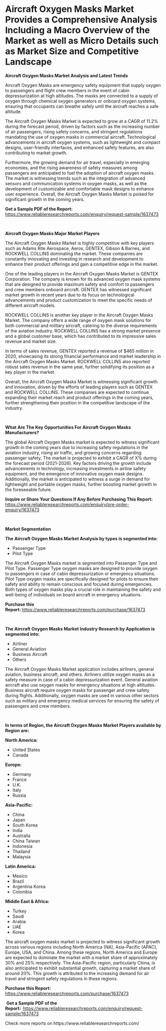 <p><h1>Aircraft Oxygen Masks Market Provides a Comprehensive Analysis Including a Macro Overview of the Market as well as Micro Details such as Market Size and Competitive Landscape</h1></p><p><strong>Aircraft Oxygen Masks Market Analysis and Latest Trends</strong></p>
<p><p>Aircraft Oxygen Masks are emergency safety equipment that supply oxygen to passengers and flight crew members in the event of cabin depressurization at high altitudes. The masks are connected to a supply of oxygen through chemical oxygen generators or onboard oxygen systems, ensuring that occupants can breathe safely until the aircraft reaches a safe altitude.</p><p>The Aircraft Oxygen Masks Market is expected to grow at a CAGR of 11.2% during the forecast period, driven by factors such as the increasing number of air passengers, rising safety concerns, and stringent regulations mandating the use of oxygen masks in commercial aircraft. Technological advancements in aircraft oxygen systems, such as lightweight and compact designs, user-friendly interfaces, and enhanced safety features, are also contributing to market growth.</p><p>Furthermore, the growing demand for air travel, especially in emerging economies, and the rising awareness of safety measures among passengers are anticipated to fuel the adoption of aircraft oxygen masks. The market is witnessing trends such as the integration of advanced sensors and communication systems in oxygen masks, as well as the development of customizable and comfortable mask designs to enhance user experience. Overall, the Aircraft Oxygen Masks Market is poised for significant growth in the coming years.</p></p>
<p><strong>Get a Sample PDF of the Report:&nbsp;</strong> <a href="https://www.reliableresearchreports.com/enquiry/request-sample/1637473">https://www.reliableresearchreports.com/enquiry/request-sample/1637473</a></p>
<p>&nbsp;</p>
<p><strong>Aircraft Oxygen Masks Major Market Players</strong></p>
<p><p>The Aircraft Oxygen Masks Market is highly competitive with key players such as Adams Rite Aerospace, Aerox, GENTEX, Gibson & Barnes, and ROCKWELL COLLINS dominating the market. These companies are constantly innovating and investing in research and development to enhance their product offerings and gain a competitive edge in the market.</p><p>One of the leading players in the Aircraft Oxygen Masks Market is GENTEX Corporation. The company is known for its advanced oxygen mask systems that are designed to provide maximum safety and comfort to passengers and crew members onboard aircraft. GENTEX has witnessed significant market growth in recent years due to its focus on technological advancements and product customization to meet the specific needs of different aircraft models.</p><p>ROCKWELL COLLINS is another key player in the Aircraft Oxygen Masks Market. The company offers a wide range of oxygen mask solutions for both commercial and military aircraft, catering to the diverse requirements of the aviation industry. ROCKWELL COLLINS has a strong market presence and a global customer base, which has contributed to its impressive sales revenue and market size.</p><p>In terms of sales revenue, GENTEX reported a revenue of $465 million in 2020, showcasing its strong financial performance and market leadership in the Aircraft Oxygen Masks Market. ROCKWELL COLLINS also reported robust sales revenue in the same year, further solidifying its position as a key player in the market.</p><p>Overall, the Aircraft Oxygen Masks Market is witnessing significant growth and innovation, driven by the efforts of leading players such as GENTEX and ROCKWELL COLLINS. These companies are expected to continue expanding their market reach and product offerings in the coming years, further strengthening their position in the competitive landscape of the industry.</p></p>
<p>&nbsp;</p>
<p><strong>What Are The Key Opportunities For Aircraft Oxygen Masks Manufacturers?</strong></p>
<p><p>The global Aircraft Oxygen Masks market is expected to witness significant growth in the coming years due to increasing safety regulations in the aviation industry, rising air traffic, and growing concerns regarding passenger safety. The market is projected to exhibit a CAGR of X% during the forecast period (2021-2026). Key factors driving the growth include advancements in technology, increasing investments in airline safety equipment, and the emergence of innovative oxygen mask designs. Additionally, the market is anticipated to witness a surge in demand for lightweight and portable oxygen masks, further boosting market growth in the foreseeable future.</p></p>
<p><strong>Inquire or Share Your Questions If Any Before Purchasing This Report:</strong> <a href="https://www.reliableresearchreports.com/enquiry/pre-order-enquiry/1637473">https://www.reliableresearchreports.com/enquiry/pre-order-enquiry/1637473</a></p>
<p>&nbsp;</p>
<p><strong>Market Segmentation</strong></p>
<p><strong>The Aircraft Oxygen Masks Market Analysis by types is segmented into:</strong></p>
<p><ul><li>Passenger Type</li><li>Pilot Type</li></ul></p>
<p><p>The Aircraft Oxygen Masks market is segmented into Passenger Type and Pilot Type. Passenger Type oxygen masks are designed to provide oxygen to passengers in case of cabin depressurization or emergency situations. Pilot Type oxygen masks are specifically designed for pilots to ensure their safety and ability to remain conscious and focused during emergencies. Both types of oxygen masks play a crucial role in maintaining the safety and well-being of individuals on board aircraft in emergency situations.</p></p>
<p><strong>Purchase this Report:&nbsp;</strong><a href="https://www.reliableresearchreports.com/purchase/1637473">https://www.reliableresearchreports.com/purchase/1637473</a></p>
<p>&nbsp;</p>
<p><strong>The Aircraft Oxygen Masks Market Industry Research by Application is segmented into:</strong></p>
<p><ul><li>Airliner</li><li>General Aviation</li><li>Business Aircraft</li><li>Others</li></ul></p>
<p><p>The Aircraft Oxygen Masks Market application includes airliners, general aviation, business aircraft, and others. Airliners utilize oxygen masks as a safety measure in case of a cabin depressurization event. General aviation aircraft also use oxygen masks for emergency situations at high altitudes. Business aircraft require oxygen masks for passenger and crew safety during flights. Additionally, oxygen masks are used in various other sectors such as military and emergency medical services for ensuring the safety of passengers and crew members.</p></p>
<p>&nbsp;</p>
<p><strong>In terms of Region, the Aircraft Oxygen Masks Market Players available by Region are:</strong></p>
<p>
    <p> <strong> North America: </strong>
        <ul>
            <li>United States</li>
            <li>Canada</li>
        </ul>
        </p> 
    <p> <strong> Europe: </strong>
        <ul>
            <li>Germany</li>
            <li>France</li>
            <li>U.K.</li>
            <li>Italy</li>
            <li>Russia</li>
        </ul>
        </p> 
    <p> <strong> Asia-Pacific: </strong>
        <ul>
            <li>China</li>
            <li>Japan</li>
            <li>South Korea</li>
            <li>India</li>
            <li>Australia</li>
            <li>China Taiwan</li>
            <li>Indonesia</li>
            <li>Thailand</li>
            <li>Malaysia</li>
        </ul>
        </p> 
    <p> <strong> Latin America: </strong>
        <ul>
            <li>Mexico</li>
            <li>Brazil</li>
            <li>Argentina Korea</li>
            <li>Colombia</li>
        </ul>
        </p> 
    <p> <strong> Middle East & Africa: </strong>
        <ul>
            <li>Turkey</li>
            <li>Saudi</li>
            <li>Arabia</li>
            <li>UAE</li>
            <li>Korea</li>
        </ul>
    </p>
    </p>
<p><p>The aircraft oxygen masks market is projected to witness significant growth across various regions including North America (NA), Asia-Pacific (APAC), Europe, USA, and China. Among these regions, North America and Europe are expected to dominate the market with a market share of approximately 30% and 25% respectively. The Asia-Pacific region, particularly China, is also anticipated to exhibit substantial growth, capturing a market share of around 20%. This growth is attributed to the increasing demand for air travel and stringent safety regulations in these regions.</p></p>
<p><strong>Purchase this Report: </strong><a href="https://www.reliableresearchreports.com/purchase/1637473">https://www.reliableresearchreports.com/purchase/1637473</a></p>
<p>&nbsp;<strong>Get a Sample PDF of the Report:&nbsp;&nbsp;</strong><a href="https://www.reliableresearchreports.com/enquiry/request-sample/1637473">https://www.reliableresearchreports.com/enquiry/request-sample/1637473</a></p>
<p><strong></strong></p>
<p>Check more reports on https://www.reliableresearchreports.com/</p>